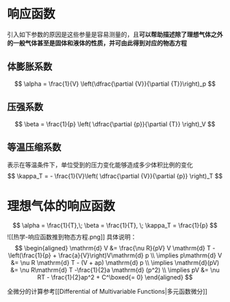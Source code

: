 # 响应函数
引入如下参数的原因是这些参量是容易测量的，且**可以帮助描述除了理想气体之外的一般气体甚至是固体和液体的性质，并可由此得到对应的物态方程**
## 体膨胀系数
$$
\alpha = \frac{1}{V} \left(\dfrac{\partial {V}}{\partial {T}}\right)_p
$$
## 压强系数
$$
\beta = \frac{1}{p} \left( \dfrac{\partial {p}}{\partial {T}} \right)_V
$$
## 等温压缩系数
表示在等温条件下，单位受到的压力变化能够造成多少体积比例的变化
$$
\kappa_T = - \frac{1}{V}\left( \dfrac{\partial {V}}{\partial {p}} \right)_T
$$
# 理想气体的响应函数
$$
\alpha = \frac{1}{T},\; \beta = \frac{1}{T}, \; \kappa_T = \frac{1}{p}
$$
![[热学-响应函数推到物态方程.png]]
具体说明：
$$
\begin{aligned}
\mathrm{d} V &= \frac{\nu R}{pV} V \mathrm{d} T - \left(\frac{1}{p} + \frac{a}{V}\right)V\mathrm{d} p \\
\implies p\mathrm{d} V &= \nu R \mathrm{d} T - (V + ap) \mathrm{d} p \\
\implies \mathrm{d}(pV) &= \nu R\mathrm{d} T -\frac{1}{2}a \mathrm{d} (p^2) \\
\implies pV &= \nu RT - \frac{1}{2}ap^2 + C^\boxed{= 0}
\end{aligned}
$$

全微分的计算参考[[Differential of Multivariable Functions|多元函数微分]]
